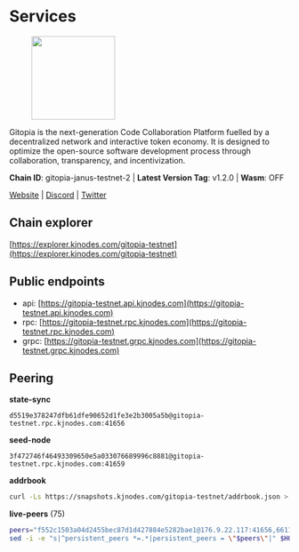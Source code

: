 # Services

<figure><img src="https://raw.githubusercontent.com/kj89/testnet_manuals/main/pingpub/logos/gitopia.png" width="150" alt=""><figcaption></figcaption></figure>

Gitopia is the next-generation Code Collaboration Platform fuelled by  a decentralized network and interactive token economy. It is designed  to optimize the open-source software development process through  collaboration, transparency, and incentivization.

**Chain ID**: gitopia-janus-testnet-2 | **Latest Version Tag**: v1.2.0 | **Wasm**: OFF

[Website](https://gitopia.com/) | [Discord](https://discord.gg/hFTXCGNYDZ) | [Twitter](https://twitter.com/gitopiaDAO)




## Chain explorer
[https://explorer.kjnodes.com/gitopia-testnet](https://explorer.kjnodes.com/gitopia-testnet)

## Public endpoints

* api: [https://gitopia-testnet.api.kjnodes.com](https://gitopia-testnet.api.kjnodes.com)
* rpc: [https://gitopia-testnet.rpc.kjnodes.com](https://gitopia-testnet.rpc.kjnodes.com)
* grpc: [https://gitopia-testnet.grpc.kjnodes.com](https://gitopia-testnet.grpc.kjnodes.com)

## Peering

**state-sync**

```text
d5519e378247dfb61dfe90652d1fe3e2b3005a5b@gitopia-testnet.rpc.kjnodes.com:41656
```

**seed-node**

```text
3f472746f46493309650e5a033076689996c8881@gitopia-testnet.rpc.kjnodes.com:41659
```

**addrbook**
```bash
curl -Ls https://snapshots.kjnodes.com/gitopia-testnet/addrbook.json > $HOME/.gitopia/config/addrbook.json
```

**live-peers** (75)
```bash
peers="f552c1503a04d2455bec87d1d427884e5282bae1@176.9.22.117:41656,66116d559390844588c67db54b894779cf00d559@5.9.61.237:41656,f9b892ea2e8ed8aa83f7b98e7e47371c23b01924@213.239.207.175:36656,fd3c90536aafeb61fb735ca15fec7cb1f0747f8c@77.91.73.34:656,5c74fe6868cda2003926c0a6299c9cebec5c4d1a@65.21.239.60:41656,52098a0fdd0dc566615ad37492019d252635bdda@45.85.249.131:656,d15e22d7be8ba1b97ff429cf87fea2af41450b37@149.102.134.212:41656,d5519e378247dfb61dfe90652d1fe3e2b3005a5b@65.109.68.190:41656,1c14a50a931cdf437c1a28bc00565d69950b6c6b@135.181.205.220:36656,5c2a752c9b1952dbed075c56c600c3a79b58c395@195.3.220.140:27036,93c4c73375b5f52020e7e7bd3f901ee28f07e6b7@109.123.243.66:41656,05182a9b6121c9fcbb493f9bb3843e20e076e479@38.242.231.113:656,8f5935761a8bc93c7eaf9fc8bb29b4b184269447@46.8.210.144:26656,4cd60a4dd4211d38d948a86a614f1fd8d3d274eb@75.119.153.139:656,38f4e436b28b05850fa9b67cadf0700123cec094@45.10.154.166:26656,37c3d29df83da59e5a258d413e2f89365ab05711@85.239.243.12:656,7d819fa869f7c5b42c2c7a9538e1a9e7a52cfdee@65.108.226.26:24656,98bdfc67810bf7ac8f5c45b2c677b4bf199eb42e@185.193.67.65:41656,1f0f03a1c845e810e5cfeb0d960639c637d049fe@154.26.131.130:36656,075aa5cd1437de2a072878c347f9d4eb5849c842@86.48.5.165:26656,6fa19dbe0236fc9328513ced95d9dd6f8330dbf3@34.160.118.165:26656,3b0956b482f89b361dd350f1c6b3743096897446@65.108.124.219:35656,32230c9132ec36dc8510ba57330a30f3d34e3eeb@65.109.70.23:11356,7182dfadba43a9a3b35f6862e63f75be20c8b1db@95.217.214.125:41656,399d4e19186577b04c23296c4f7ecc53e61080cb@34.143.189.236:26656,c03e9f152bb1becc54d4424d02249135d39be09f@81.0.218.106:41656,481189b7e246f6c824a969482446c49abbfe76b8@161.97.172.147:26656,03073657e8bc5bcf71e7fd8df281ab8dcbc8821a@45.151.122.130:656,b443841c75ff451db6ca3c58c253db543dc86b68@185.244.181.103:26656,995177c4b8c2b498de50483a614f9e30bf02e843@65.109.130.180:26656,9bb344d83fc1fafc4bce6b8e4a95b82f37ac4f31@82.208.20.136:26656,66f94651fb02f277c90c605a38df549d3c0a9269@75.119.151.217:26656,eaa9978430e55663346eb61312cd5ecc21448b25@38.242.139.153:656,b745e0c6a1e0c7ec248ec274cfd038ed4bc4c2cf@65.21.134.202:26356,0eb70bf5e2403694109f9bba184570074c2dfdd5@38.242.235.255:26656,bc688b2be879ba5bfa34587e096a9c9a4df2e6d4@45.151.122.116:656,54756019bbc900b882b302786222978928d96d9e@65.109.65.210:41656,2f0484f05aa2d58d91aa21ea7cb9ce81c2e207ea@85.239.240.187:26656,975a3ade04fc92d00c7ad59d536506fde46169e7@167.86.96.233:656,9912d5c8d59b7736b0702b18aeb386efe7e46f3f@164.68.111.239:656,88aaf896e6563892ba70e9b0af234f641c58f817@116.202.19.197:26656,f06f794dcc5964197da0e13709d71ea5e0f5b7f1@88.99.3.158:11156,7f2339fc6a6dca666d8ffbbe4e61443d58e0e759@109.123.255.8:26656,4e0e57bcac8aa2bc3188d5b7845eeee61a61f3f0@194.163.170.165:26656,61c85d47e1dd86d5a5849450b849078d4d13184b@85.239.244.123:26656,292c099fc654a1331d3b62a1b939f867b62ef434@45.85.147.242:656,c09aa43e7149a6bf784d11867ebb4135996016d6@213.239.215.77:26656,53b421af01f3260e949d6a9c2dc09e3b1dbf9fb6@109.205.181.30:41656,ffb4f7d43d6449c292d4e60c8a48eb3d31c39691@38.242.139.100:656,deca8c5aed2d1e617789d80927394a1d4d1c7360@149.102.146.123:26656,5faf7a3870010a2b77f51cf30a6f864b4abe2b18@38.242.200.93:656,2236a75a7557d8633d06ac6f036c1b47c1fd1598@149.102.158.166:41656,374da78901e59810277fc35482bce6e30953f488@80.79.6.155:41656,f02418fe9a81006010226690c15fee979a7147e6@185.239.208.143:26656,61f824be9bdfe9a73b55ad162a9ed0bfe9121bbe@38.242.147.76:26656,1f7f58f130ea9c89be44fd60554d5e97da56c395@206.221.181.234:56656,24453bdf119b17550849851d69c50cde7b140460@84.46.253.3:41656,007d2419fea80aee707d009af0153f5105c53379@38.242.139.164:656,6ea375302fdd319ef64e013f469e286faf739da8@213.239.207.165:20086,dc53e8e177319816b1c898ca79f821369ea96b26@209.145.56.41:41656,ac606e28c081c679dc23d9a94c29842be8f8b1f1@45.85.249.133:656,c84906b19dc7dc7bda94ab2167d4b0af64a28b49@45.151.122.191:656,8bec864d68a2542233ba37ac94c723fdf0b8e175@45.151.122.136:656,e2be58a29887accfae3eba7a68147b99f1d3dd5d@65.108.150.175:26656,ea53a3f77fe373f47be4e77fd5f9ff526dfaec33@51.79.143.46:41656,e88708f6bda2af195f0ec48b9868e588ead964fb@144.91.82.239:26656,ccba2e999d72ce6292c7b4c7a989000f4ed2cb4e@194.113.67.34:26656,61d2b313e2adc9d7990944f8ab5a6f9ecf08084f@65.21.122.171:16656,e17763e03ef6819b6f549b97abe9da7a1a7eeac8@164.68.121.241:656,e992fd8620c1aca6a68145f16537579e8deb5ff0@185.111.159.9:36656,c4161032c6508f374452d35c3ae9e9a71bb110d4@65.108.215.86:26656,4822b1bc21df29f4928b81d0ea457191c9839980@194.163.187.123:26656,ba614c2b5beae6df39a4310043294ffde60e8e8d@45.85.250.147:26656,d2975b49708dc92ee3b7da1d72e3eee3119d1d0c@167.86.105.216:656,99a730ccb60933b5f9a282e899af7eb2e61d6ccc@81.30.157.35:26656"
sed -i -e "s|^persistent_peers *=.*|persistent_peers = \"$peers\"|" $HOME/.gitopia/config/config.toml
```

